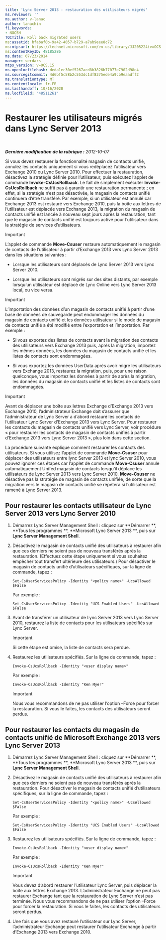 ```yaml
---
title: 'Lync Server 2013 : restauration des utilisateurs migrés'
ms.reviewer: ''
ms.author: v-lanac
author: lanachin
f1.keywords:
- NOCSH
TOCTitle: Roll back migrated users
ms:assetid: bfabaf0b-9a42-4057-b729-a7ab9eee8c72
ms:mtpsurl: https://technet.microsoft.com/en-us/library/JJ205224(v=OCS.15)
ms:contentKeyID: 48185286
ms.date: 07/23/2014
manager: serdars
mtps_version: v=OCS.15
ms.openlocfilehash: deda1ec30ef5267acd8b3826b77077e7902d98e4
ms.sourcegitcommit: 4d6bf5c58b2c553dc1df8375ede4a9cb9eaadff2
ms.translationtype: MT
ms.contentlocale: fr-FR
ms.lasthandoff: 10/16/2020
ms.locfileid: "48511261"
---
```

# <a name="roll-back-migrated-users-in-lync-server-2013"></a>Restaurer les utilisateurs migrés dans Lync Server 2013

<div data-xmlns="http://www.w3.org/1999/xhtml">

<div class="topic" data-xmlns="http://www.w3.org/1999/xhtml" data-msxsl="urn:schemas-microsoft-com:xslt" data-cs="https://msdn.microsoft.com/">

<div data-asp="https://msdn2.microsoft.com/asp">



</div>

<div id="mainSection">

<div id="mainBody">

<span> </span>

_**Dernière modification de la rubrique :** 2012-10-07_

Si vous devez restaurer la fonctionnalité magasin de contacts unifié, annulez les contacts uniquement si vous redéplacez l’utilisateur vers Exchange 2010 ou Lync Server 2010. Pour effectuer la restauration, désactivez la stratégie définie pour l’utilisateur, puis exécutez l’applet de commande **Invoke-CsUcsRollback**. Le fait de simplement exécuter **Invoke-CsUcsRollback** ne suffit pas à garantir une restauration permanente ; en effet, si la stratégie n’est pas désactivée, le magasin de contacts unifié continuera d’être transféré. Par exemple, si un utilisateur est annulé car Exchange 2013 est restauré vers Exchange 2010, puis la boîte aux lettres de l’utilisateur est déplacée vers Exchange 2013, la migration du magasin de contacts unifié est lancée à nouveau sept jours après la restauration, tant que le magasin de contacts unifié est toujours activé pour l’utilisateur dans la stratégie de services d’utilisateurs.

<div>


> [!IMPORTANT]  
> L’applet de commande <STRONG>Move-Csuser</STRONG> restaure automatiquement le magasin de contacts de l’utilisateur à partir d’Exchange 2013 vers Lync Server 2013 dans les situations suivantes : 
> <UL>
> <LI>
> <P>Lorsque les utilisateurs sont déplacés de Lync Server 2013 vers Lync Server 2010.</P>
> <LI>
> <P>Lorsque les utilisateurs sont migrés sur des sites distants, par exemple lorsqu’un utilisateur est déplacé de Lync Online vers Lync Server 2013 local, ou vice versa.</P></LI></UL>



</div>

<div>


> [!IMPORTANT]  
> L’importation des données d’un magasin de contacts unifié à partir d’une base de données de sauvegarde peut endommager les données du magasin de contacts unifié et les données utilisateur si le mode de magasin de contacts unifié a été modifié entre l’exportation et l’importation. Par exemple : 
> <UL>
> <LI>
> <P>Si vous exportez des listes de contacts avant la migration des contacts des utilisateurs vers Exchange 2013 puis, après la migration, importez les mêmes données, les données du magasin de contacts unifié et les listes de contacts sont endommagées.</P>
> <LI>
> <P>Si vous exportez les données UserData après avoir migré les utilisateurs vers Exchange 2013, restaurez la migration, puis, pour une raison quelconque, vous importez les données à partir de après la migration, les données du magasin de contacts unifié et les listes de contacts sont endommagées.</P></LI></UL>



</div>

<div>


> [!IMPORTANT]  
> Avant de déplacer une boîte aux lettres Exchange d’Exchange 2013 vers Exchange 2010, l’administrateur Exchange doit s’assurer que l’administrateur de Lync Server a d’abord restauré les contacts de l’utilisateur Lync Server d’Exchange 2013 vers Lync Server. Pour restaurer les contacts du magasin de contacts unifié vers Lync Server, voir procédure « pour restaurer les contacts de magasin de contacts unifiés à partir d’Exchange 2013 vers Lync Server 2013 », plus loin dans cette section.



</div>

La procédure suivante explique comment restaurer les contacts des utilisateurs. Si vous utilisez l’applet de commande **Move-Csuser** pour déplacer des utilisateurs entre lync Server 2013 et lync Server 2010, vous pouvez ignorer ces étapes car l’applet de commande **Move-Csuser** annule automatiquement Unifed magasin de contacts lorsqu’il déplace les utilisateurs de Lync Server 2013 vers Lync Server 2010. **Move-Csuser** ne désactive pas la stratégie de magasin de contacts unifiée, de sorte que la migration vers le magasin de contacts unifié se répétera si l’utilisateur est ramené à Lync Server 2013.

<div>

## <a name="to-roll-back-user-contacts-from-lync-server-2013-to-lync-server-2010"></a>Pour restaurer les contacts utilisateur de Lync Server 2013 vers Lync Server 2010

1.  Démarrez Lync Server Management Shell : cliquez sur **Démarrer **, **Tous les programmes **, **Microsoft Lync Server 2013 **, puis sur **Lync Server Management Shell**.

2.  Désactivez le magasin de contacts unifié des utilisateurs à restaurer afin que ces derniers ne soient pas de nouveau transférés après la restauration. (Effectuez cette étape uniquement si vous souhaitez empêcher tout transfert ultérieure des utilisateurs.) Pour désactiver le magasin de contacts unifié d’utilisateurs spécifiques, sur la ligne de commande, tapez :
    
        Set-CsUserServicesPolicy -Identity "<policy name>" -UcsAllowed $False
    
    Par exemple :
    
        Set-CsUserServicesPolicy -Identity "UCS Enabled Users" -UcsAllowed $False

3.  Avant de transférer un utilisateur de Lync Server 2013 vers Lync Server 2010, restaurez la liste de contacts pour les utilisateurs spécifiés sur Lync Server.
    
    <div>
    

    > [!IMPORTANT]  
    > Si cette étape est omise, la liste de contacts sera perdue.

    
    </div>

4.  Restaurez les utilisateurs spécifiés. Sur la ligne de commande, tapez :
    
        Invoke-CsUcsRollback -Identity "<user display name>"
    
    Par exemple :
    
        Invoke-CsUcsRollback -Identity "Ken Myer"
    
    <div>
    

    > [!IMPORTANT]  
    > Nous vous recommandons de ne pas utiliser l’option –Force pour forcer la restauration. Si vous le faites, les contacts des utilisateurs seront perdus.

    
    </div>

</div>

<div>

## <a name="to-roll-back-unified-contact-store-contacts-from-exchange-2013-to-lync-server-2013"></a>Pour restaurer les contacts du magasin de contacts unifié de Microsoft Exchange 2013 vers Lync Server 2013

1.  Démarrez Lync Server Management Shell : cliquez sur **Démarrer **, **Tous les programmes **, **Microsoft Lync Server 2013 **, puis sur **Lync Server Management Shell**.

2.  Désactivez le magasin de contacts unifié des utilisateurs à restaurer afin que ces derniers ne soient pas de nouveau transférés après la restauration. Pour désactiver le magasin de contacts unifié d’utilisateurs spécifiques, sur la ligne de commande, tapez :
    
        Set-CsUserServicesPolicy -Identity "<policy name>" -UcsAllowed $False
    
    Par exemple :
    
        Set-CsUserServicesPolicy -Identity "UCS Enabled Users" -UcsAllowed $False

3.  Restaurez les utilisateurs spécifiés. Sur la ligne de commande, tapez :
    
        Invoke-CsUcsRollback -Identity "<user display name>"
    
    Par exemple :
    
        Invoke-CsUcsRollback -Identity "Ken Myer"
    
    <div>
    

    > [!IMPORTANT]  
    > Vous devez d’abord restaurer l’utilisateur Lync Server, puis déplacer la boîte aux lettres Exchange 2013. L’administrateur Exchange ne peut pas restaurer Exchange tant que la restauration de Lync Server n’est pas terminée. Nous vous recommandons de ne pas utiliser l’option –Force pour forcer la restauration. Si vous le faites, les contacts des utilisateurs seront perdus.

    
    </div>

4.  Une fois que vous avez restauré l’utilisateur sur Lync Server, l’administrateur Exchange peut restaurer l’utilisateur Exchange à partir d’Exchange 2013 vers Exchange 2010.

</div>

</div>

<span> </span>

</div>

</div>

</div>

